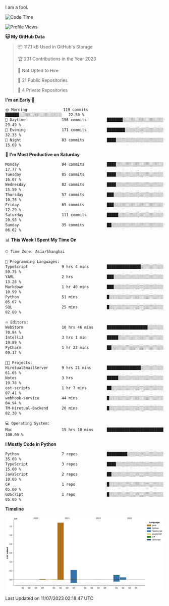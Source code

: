 I am a fool.

<!--START_SECTION:waka-->
![Code Time](http://img.shields.io/badge/Code%20Time-533%20hrs%2040%20mins-blue)

![Profile Views](http://img.shields.io/badge/Profile%20Views-0-blue)

**🐱 My GitHub Data** 

> 📦 117.1 kB Used in GitHub's Storage 
 > 
> 🏆 231 Contributions in the Year 2023
 > 
> 🚫 Not Opted to Hire
 > 
> 📜 21 Public Repositories 
 > 
> 🔑 4 Private Repositories 
 > 
**I'm an Early 🐤** 

```text
🌞 Morning                119 commits         ██████░░░░░░░░░░░░░░░░░░░   22.50 % 
🌆 Daytime                156 commits         ███████░░░░░░░░░░░░░░░░░░   29.49 % 
🌃 Evening                171 commits         ████████░░░░░░░░░░░░░░░░░   32.33 % 
🌙 Night                  83 commits          ████░░░░░░░░░░░░░░░░░░░░░   15.69 % 
```
📅 **I'm Most Productive on Saturday** 

```text
Monday                   94 commits          ████░░░░░░░░░░░░░░░░░░░░░   17.77 % 
Tuesday                  85 commits          ████░░░░░░░░░░░░░░░░░░░░░   16.07 % 
Wednesday                82 commits          ████░░░░░░░░░░░░░░░░░░░░░   15.50 % 
Thursday                 57 commits          ███░░░░░░░░░░░░░░░░░░░░░░   10.78 % 
Friday                   65 commits          ███░░░░░░░░░░░░░░░░░░░░░░   12.29 % 
Saturday                 111 commits         █████░░░░░░░░░░░░░░░░░░░░   20.98 % 
Sunday                   35 commits          ██░░░░░░░░░░░░░░░░░░░░░░░   06.62 % 
```


📊 **This Week I Spent My Time On** 

```text
🕑︎ Time Zone: Asia/Shanghai

💬 Programming Languages: 
TypeScript               9 hrs 4 mins        ███████████████░░░░░░░░░░   59.75 % 
YAML                     2 hrs               ███░░░░░░░░░░░░░░░░░░░░░░   13.28 % 
Markdown                 1 hr 40 mins        ███░░░░░░░░░░░░░░░░░░░░░░   10.99 % 
Python                   51 mins             █░░░░░░░░░░░░░░░░░░░░░░░░   05.67 % 
SQL                      25 mins             █░░░░░░░░░░░░░░░░░░░░░░░░   02.80 % 

🔥 Editors: 
WebStorm                 10 hrs 46 mins      ██████████████████░░░░░░░   70.94 % 
IntelliJ                 3 hrs 1 min         █████░░░░░░░░░░░░░░░░░░░░   19.89 % 
PyCharm                  1 hr 23 mins        ██░░░░░░░░░░░░░░░░░░░░░░░   09.17 % 

🐱‍💻 Projects: 
HiretualEmailServer      9 hrs 21 mins       ███████████████░░░░░░░░░░   61.65 % 
Notes                    3 hrs               █████░░░░░░░░░░░░░░░░░░░░   19.78 % 
ost-scripts              1 hr 7 mins         ██░░░░░░░░░░░░░░░░░░░░░░░   07.41 % 
webhook-service          44 mins             █░░░░░░░░░░░░░░░░░░░░░░░░   04.94 % 
TM-Hiretual-Backend      20 mins             █░░░░░░░░░░░░░░░░░░░░░░░░   02.30 % 

💻 Operating System: 
Mac                      15 hrs 10 mins      █████████████████████████   100.00 % 
```

**I Mostly Code in Python** 

```text
Python                   7 repos             █████████░░░░░░░░░░░░░░░░   35.00 % 
TypeScript               3 repos             ████░░░░░░░░░░░░░░░░░░░░░   15.00 % 
JavaScript               2 repos             ██░░░░░░░░░░░░░░░░░░░░░░░   10.00 % 
C#                       1 repo              █░░░░░░░░░░░░░░░░░░░░░░░░   05.00 % 
GDScript                 1 repo              █░░░░░░░░░░░░░░░░░░░░░░░░   05.00 % 
```



**Timeline**

![Lines of Code chart](https://raw.githubusercontent.com/VeejaLiu/VeejaLiu/master/assets/bar_graph.png)


 Last Updated on 11/07/2023 02:18:47 UTC
<!--END_SECTION:waka-->
